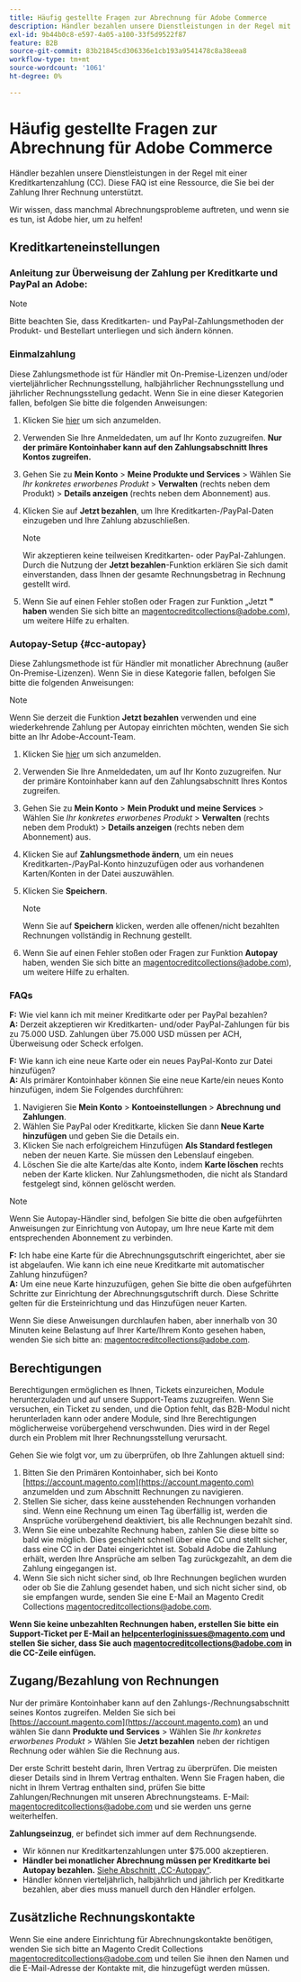 ```yaml
---
title: Häufig gestellte Fragen zur Abrechnung für Adobe Commerce
description: Händler bezahlen unsere Dienstleistungen in der Regel mit einer Kreditkartenzahlung (CC). Diese FAQ ist eine Ressource, die Sie bei der Zahlung Ihrer Rechnung unterstützt.
exl-id: 9b44b0c8-e597-4a05-a100-33f5d9522f87
feature: B2B
source-git-commit: 83b21845cd306336e1cb193a9541478c8a38eea8
workflow-type: tm+mt
source-wordcount: '1061'
ht-degree: 0%

---
```


# Häufig gestellte Fragen zur Abrechnung für Adobe Commerce

Händler bezahlen unsere Dienstleistungen in der Regel mit einer Kreditkartenzahlung (CC). Diese FAQ ist eine Ressource, die Sie bei der Zahlung Ihrer Rechnung unterstützt.

Wir wissen, dass manchmal Abrechnungsprobleme auftreten, und wenn sie es tun, ist Adobe hier, um zu helfen!

## Kreditkarteneinstellungen

### Anleitung zur Überweisung der Zahlung per Kreditkarte und PayPal an Adobe:

>[!NOTE]
>
>Bitte beachten Sie, dass Kreditkarten- und PayPal-Zahlungsmethoden der Produkt- und Bestellart unterliegen und sich ändern können.

### Einmalzahlung

Diese Zahlungsmethode ist für Händler mit On-Premise-Lizenzen und/oder vierteljährlicher Rechnungsstellung, halbjährlicher Rechnungsstellung und jährlicher Rechnungsstellung gedacht. Wenn Sie in eine dieser Kategorien fallen, befolgen Sie bitte die folgenden Anweisungen:

1. Klicken Sie [hier](https://account.magento.com/customer/account/login) um sich anzumelden.

1. Verwenden Sie Ihre Anmeldedaten, um auf Ihr Konto zuzugreifen. **Nur der primäre Kontoinhaber kann auf den Zahlungsabschnitt Ihres Kontos zugreifen.**

1. Gehen Sie zu **Mein Konto** > **Meine Produkte und Services** > Wählen Sie *Ihr konkretes erworbenes Produkt* > **Verwalten** (rechts neben dem Produkt) > **Details anzeigen** (rechts neben dem Abonnement) aus.

1. Klicken Sie auf **Jetzt bezahlen**, um Ihre Kreditkarten-/PayPal-Daten einzugeben und Ihre Zahlung abzuschließen.

   >[!NOTE]
   >
   >Wir akzeptieren keine teilweisen Kreditkarten- oder PayPal-Zahlungen. Durch die Nutzung der **Jetzt bezahlen**-Funktion erklären Sie sich damit einverstanden, dass Ihnen der gesamte Rechnungsbetrag in Rechnung gestellt wird.

1. Wenn Sie auf einen Fehler stoßen oder Fragen zur Funktion „Jetzt **&quot; haben** wenden Sie sich bitte an [](mailto:magentocreditcollections@adobe.com)magentocreditcollections@adobe.com), um weitere Hilfe zu erhalten.

### Autopay-Setup {#cc-autopay}

Diese Zahlungsmethode ist für Händler mit monatlicher Abrechnung (außer On-Premise-Lizenzen). Wenn Sie in diese Kategorie fallen, befolgen Sie bitte die folgenden Anweisungen:

>[!NOTE]
>
>Wenn Sie derzeit die Funktion **Jetzt bezahlen** verwenden und eine wiederkehrende Zahlung per Autopay einrichten möchten, wenden Sie sich bitte an Ihr Adobe-Account-Team.

1. Klicken Sie [hier](https://account.magento.com/customer/account/login) um sich anzumelden.

1. Verwenden Sie Ihre Anmeldedaten, um auf Ihr Konto zuzugreifen. Nur der primäre Kontoinhaber kann auf den Zahlungsabschnitt Ihres Kontos zugreifen.

1. Gehen Sie zu **Mein Konto** > **Mein Produkt und meine Services** > Wählen Sie *Ihr konkretes erworbenes Produkt* > **Verwalten** (rechts neben dem Produkt) > **Details anzeigen** (rechts neben dem Abonnement) aus.

1. Klicken Sie auf **Zahlungsmethode ändern**, um ein neues Kreditkarten-/PayPal-Konto hinzuzufügen oder aus vorhandenen Karten/Konten in der Datei auszuwählen.

1. Klicken Sie **Speichern**.

   >[!NOTE]
   >
   >Wenn Sie auf **Speichern** klicken, werden alle offenen/nicht bezahlten Rechnungen vollständig in Rechnung gestellt.

1. Wenn Sie auf einen Fehler stoßen oder Fragen zur Funktion **Autopay** haben, wenden Sie sich bitte an [](mailto:magentocreditcollections@adobe.com)magentocreditcollections@adobe.com), um weitere Hilfe zu erhalten.

### FAQs

**F:** Wie viel kann ich mit meiner Kreditkarte oder per PayPal bezahlen?<br>
**A:** Derzeit akzeptieren wir Kreditkarten- und/oder PayPal-Zahlungen für bis zu 75.000 USD. Zahlungen über 75.000 USD müssen per ACH, Überweisung oder Scheck erfolgen.

**F:** Wie kann ich eine neue Karte oder ein neues PayPal-Konto zur Datei hinzufügen?<br>
**A:** Als primärer Kontoinhaber können Sie eine neue Karte/ein neues Konto hinzufügen, indem Sie Folgendes durchführen:

1. Navigieren Sie **Mein Konto** > **Kontoeinstellungen** > **Abrechnung und Zahlungen**.
1. Wählen Sie PayPal oder Kreditkarte, klicken Sie dann **Neue Karte hinzufügen** und geben Sie die Details ein.
1. Klicken Sie nach erfolgreichem Hinzufügen **Als Standard festlegen** neben der neuen Karte. Sie müssen den Lebenslauf eingeben.
1. Löschen Sie die alte Karte/das alte Konto, indem **Karte löschen** rechts neben der Karte klicken. Nur Zahlungsmethoden, die nicht als Standard festgelegt sind, können gelöscht werden.

>[!NOTE]
>
>Wenn Sie Autopay-Händler sind, befolgen Sie bitte die oben aufgeführten Anweisungen zur Einrichtung von Autopay, um Ihre neue Karte mit dem entsprechenden Abonnement zu verbinden.

**F:** Ich habe eine Karte für die Abrechnungsgutschrift eingerichtet, aber sie ist abgelaufen. Wie kann ich eine neue Kreditkarte mit automatischer Zahlung hinzufügen?<br>
**A:** Um eine neue Karte hinzuzufügen, gehen Sie bitte die oben aufgeführten Schritte zur Einrichtung der Abrechnungsgutschrift durch. Diese Schritte gelten für die Ersteinrichtung und das Hinzufügen neuer Karten.

Wenn Sie diese Anweisungen durchlaufen haben, aber innerhalb von 30 Minuten keine Belastung auf Ihrer Karte/Ihrem Konto gesehen haben, wenden Sie sich bitte an: [magentocreditcollections@adobe.com](mailto:magentocreditcollections@adobe.com).


## Berechtigungen

Berechtigungen ermöglichen es Ihnen, Tickets einzureichen, Module herunterzuladen und auf unsere Support-Teams zuzugreifen. Wenn Sie versuchen, ein Ticket zu senden, und die Option fehlt, das B2B-Modul nicht herunterladen kann oder andere Module, sind Ihre Berechtigungen möglicherweise vorübergehend verschwunden. Dies wird in der Regel durch ein Problem mit Ihrer Rechnungsstellung verursacht.

Gehen Sie wie folgt vor, um zu überprüfen, ob Ihre Zahlungen aktuell sind:

1. Bitten Sie den Primären Kontoinhaber, sich bei Konto [https://account.magento.com](https://account.magento.com) anzumelden und zum Abschnitt Rechnungen zu navigieren.
1. Stellen Sie sicher, dass keine ausstehenden Rechnungen vorhanden sind. Wenn eine Rechnung um einen Tag überfällig ist, werden die Ansprüche vorübergehend deaktiviert, bis alle Rechnungen bezahlt sind.
1. Wenn Sie eine unbezahlte Rechnung haben, zahlen Sie diese bitte so bald wie möglich. Dies geschieht schnell über eine CC und stellt sicher, dass eine CC in der Datei eingerichtet ist. Sobald Adobe die Zahlung erhält, werden Ihre Ansprüche am selben Tag zurückgezahlt, an dem die Zahlung eingegangen ist.
1. Wenn Sie sich nicht sicher sind, ob Ihre Rechnungen beglichen wurden oder ob Sie die Zahlung gesendet haben, und sich nicht sicher sind, ob sie empfangen wurde, senden Sie eine E-Mail an Magento Credit Collections [magentocreditcollections@adobe.com](mailto:magentocreditcollections@adobe.com).

**Wenn Sie keine unbezahlten Rechnungen haben, erstellen Sie bitte ein Support-Ticket per E-Mail an [helpcenterloginissues@magento.com](mailto:helpcenterloginissues@magento.com) und stellen Sie sicher, dass Sie auch [magentocreditcollections@adobe.com](mailto:magentocreditcollections@adobe.com) in die CC-Zeile einfügen.**

## Zugang/Bezahlung von Rechnungen

Nur der primäre Kontoinhaber kann auf den Zahlungs-/Rechnungsabschnitt seines Kontos zugreifen.
Melden Sie sich bei [https://account.magento.com](https://account.magento.com) an und wählen Sie dann **Produkte und Services** > Wählen Sie *Ihr konkretes erworbenes Produkt* > Wählen Sie **Jetzt bezahlen** neben der richtigen Rechnung oder wählen Sie die Rechnung aus.

Der erste Schritt besteht darin, Ihren Vertrag zu überprüfen. Die meisten dieser Details sind in Ihrem Vertrag enthalten. Wenn Sie Fragen haben, die nicht in Ihrem Vertrag enthalten sind, prüfen Sie bitte Zahlungen/Rechnungen mit unseren Abrechnungsteams.  E-Mail: [magentocreditcollections@adobe.com](mailto:magentocreditcollections@adobe.com) und sie werden uns gerne weiterhelfen.

**Zahlungseinzug**, er befindet sich immer auf dem Rechnungsende.

* Wir können nur Kreditkartenzahlungen unter $75.000 akzeptieren.
* **Händler bei monatlicher Abrechnung müssen per Kreditkarte bei Autopay bezahlen.** [Siehe Abschnitt „CC-Autopay“](#cc-autopay).
* Händler können vierteljährlich, halbjährlich und jährlich per Kreditkarte bezahlen, aber dies muss manuell durch den Händler erfolgen.

## Zusätzliche Rechnungskontakte

Wenn Sie eine andere Einrichtung für Abrechnungskontakte benötigen, wenden Sie sich bitte an Magento Credit Collections [magentocreditcollections@adobe.com](mailto:magentocreditcollections@adobe.com) und teilen Sie ihnen den Namen und die E-Mail-Adresse der Kontakte mit, die hinzugefügt werden müssen.

